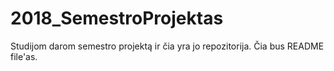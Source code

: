 # 2018_SemestroProjektas
Studijom darom semestro projektą ir čia yra jo repozitorija.
Čia bus README file'as.
